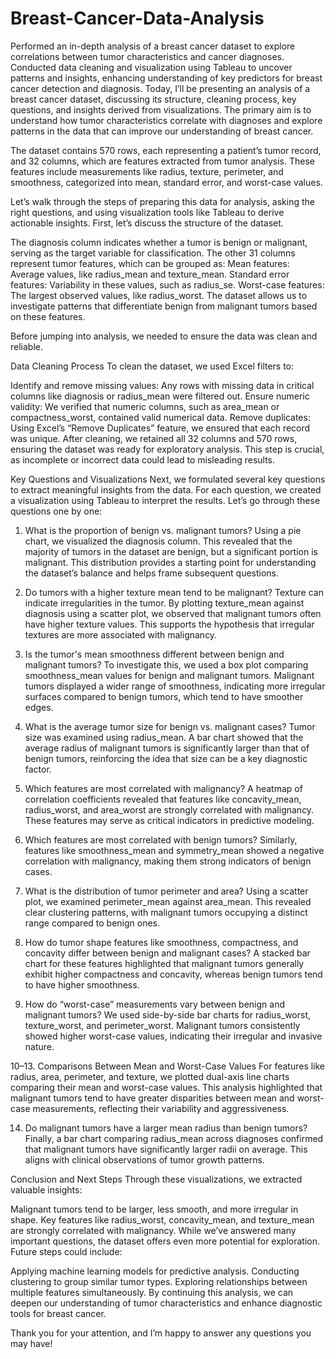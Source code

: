 # Breast-Cancer-Data-Analysis
Performed an in-depth analysis of a breast cancer dataset to explore correlations between tumor characteristics and cancer diagnoses. Conducted data cleaning and visualization using Tableau to uncover patterns and insights, enhancing understanding of key predictors for breast cancer detection and diagnosis.
Today, I’ll be presenting an analysis of a breast cancer dataset, discussing its structure, cleaning process, key questions, and insights derived from visualizations. The primary aim is to understand how tumor characteristics correlate with diagnoses and explore patterns in the data that can improve our understanding of breast cancer.

The dataset contains 570 rows, each representing a patient’s tumor record, and 32 columns, which are features extracted from tumor analysis. These features include measurements like radius, texture, perimeter, and smoothness, categorized into mean, standard error, and worst-case values.

Let’s walk through the steps of preparing this data for analysis, asking the right questions, and using visualization tools like Tableau to derive actionable insights.
First, let’s discuss the structure of the dataset.

The diagnosis column indicates whether a tumor is benign or malignant, serving as the target variable for classification.
The other 31 columns represent tumor features, which can be grouped as:
Mean features: Average values, like radius_mean and texture_mean.
Standard error features: Variability in these values, such as radius_se.
Worst-case features: The largest observed values, like radius_worst.
The dataset allows us to investigate patterns that differentiate benign from malignant tumors based on these features.

Before jumping into analysis, we needed to ensure the data was clean and reliable.

Data Cleaning Process 
To clean the dataset, we used Excel filters to:

Identify and remove missing values: Any rows with missing data in critical columns like diagnosis or radius_mean were filtered out.
Ensure numeric validity: We verified that numeric columns, such as area_mean or compactness_worst, contained valid numerical data.
Remove duplicates: Using Excel’s “Remove Duplicates” feature, we ensured that each record was unique.
After cleaning, we retained all 32 columns and 570 rows, ensuring the dataset was ready for exploratory analysis. This step is crucial, as incomplete or incorrect data could lead to misleading results.

Key Questions and Visualizations
Next, we formulated several key questions to extract meaningful insights from the data. For each question, we created a visualization using Tableau to interpret the results. Let’s go through these questions one by one:

1. What is the proportion of benign vs. malignant tumors?
Using a pie chart, we visualized the diagnosis column. This revealed that the majority of tumors in the dataset are benign, but a significant portion is malignant. This distribution provides a starting point for understanding the dataset’s balance and helps frame subsequent questions.

2. Do tumors with a higher texture mean tend to be malignant?
Texture can indicate irregularities in the tumor. By plotting texture_mean against diagnosis using a scatter plot, we observed that malignant tumors often have higher texture values. This supports the hypothesis that irregular textures are more associated with malignancy.

3. Is the tumor's mean smoothness different between benign and malignant tumors?
To investigate this, we used a box plot comparing smoothness_mean values for benign and malignant tumors. Malignant tumors displayed a wider range of smoothness, indicating more irregular surfaces compared to benign tumors, which tend to have smoother edges.

4. What is the average tumor size for benign vs. malignant cases?
Tumor size was examined using radius_mean. A bar chart showed that the average radius of malignant tumors is significantly larger than that of benign tumors, reinforcing the idea that size can be a key diagnostic factor.

5. Which features are most correlated with malignancy?
A heatmap of correlation coefficients revealed that features like concavity_mean, radius_worst, and area_worst are strongly correlated with malignancy. These features may serve as critical indicators in predictive modeling.

6. Which features are most correlated with benign tumors?
Similarly, features like smoothness_mean and symmetry_mean showed a negative correlation with malignancy, making them strong indicators of benign cases.

7. What is the distribution of tumor perimeter and area?
Using a scatter plot, we examined perimeter_mean against area_mean. This revealed clear clustering patterns, with malignant tumors occupying a distinct range compared to benign ones.

8. How do tumor shape features like smoothness, compactness, and concavity differ between benign and malignant cases?
A stacked bar chart for these features highlighted that malignant tumors generally exhibit higher compactness and concavity, whereas benign tumors tend to have higher smoothness.

9. How do “worst-case” measurements vary between benign and malignant tumors?
We used side-by-side bar charts for radius_worst, texture_worst, and perimeter_worst. Malignant tumors consistently showed higher worst-case values, indicating their irregular and invasive nature.

10–13. Comparisons Between Mean and Worst-Case Values
For features like radius, area, perimeter, and texture, we plotted dual-axis line charts comparing their mean and worst-case values. This analysis highlighted that malignant tumors tend to have greater disparities between mean and worst-case measurements, reflecting their variability and aggressiveness.

14. Do malignant tumors have a larger mean radius than benign tumors?
Finally, a bar chart comparing radius_mean across diagnoses confirmed that malignant tumors have significantly larger radii on average. This aligns with clinical observations of tumor growth patterns.

Conclusion and Next Steps 
Through these visualizations, we extracted valuable insights:

Malignant tumors tend to be larger, less smooth, and more irregular in shape.
Key features like radius_worst, concavity_mean, and texture_mean are strongly correlated with malignancy.
While we’ve answered many important questions, the dataset offers even more potential for exploration. Future steps could include:

Applying machine learning models for predictive analysis.
Conducting clustering to group similar tumor types.
Exploring relationships between multiple features simultaneously.
By continuing this analysis, we can deepen our understanding of tumor characteristics and enhance diagnostic tools for breast cancer.

Thank you for your attention, and I’m happy to answer any questions you may have!

